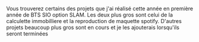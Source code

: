 Vous trouverez certains des projets que j'ai réalisé cette année en première année de BTS SIO option SLAM.
Les deux plus gros sont celui de la calculette immobilliere et la reproduction de maquette spotify.
D'autres projets beaucoup plus gros sont en cours et je les ajouterais lorsqu'ils seront terminées

